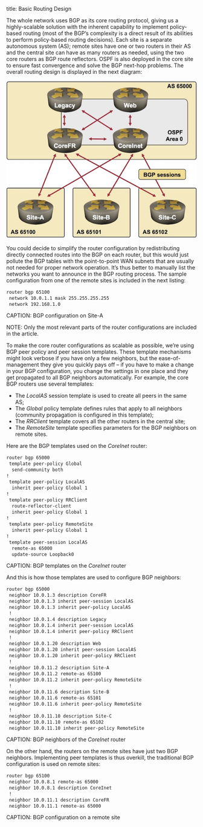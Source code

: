 title: Basic Routing Design

The whole network uses BGP as its core routing protocol, giving us a highly-scalable solution with the inherent capability to implement policy-based routing (most of the BGP’s complexity is a direct result of its abilities to perform policy-based routing decisions). Each site is a separate autonomous system (AS); remote sites have one or two routers in their AS and the central site can have as many routers as needed, using the two core routers as BGP route reflectors. OSPF is also deployed in the core site to ensure fast convergence and solve the BGP next-hop problems. The overall routing design is displayed in the next diagram:

![Basic Routing Design](routing-design.jpg)

You could decide to simplify the router configuration by redistributing directly connected routes into the BGP on each router, but this would just pollute the BGP tables with the point-to-point WAN subnets that are usually not needed for proper network operation. It’s thus better to manually list the networks you want to announce in the BGP routing process. The sample configuration from one of the remote sites is included in the next listing:

```
router bgp 65100
 network 10.0.1.1 mask 255.255.255.255
 network 192.168.1.0
```
CAPTION: BGP configuration on Site-A

NOTE: Only the most relevant parts of the router configurations are included in the article.

To make the core router configurations as scalable as possible, we’re using BGP peer policy and peer session templates. These template mechanisms might look verbose if you have only a few neighbors, but the ease-of-management they give you quickly pays off – if you have to make a change in your BGP configuration, you change the settings in one place and they get propagated to all BGP neighbors automatically. For example, the core BGP routers use several templates:

*	The *LocalAS* session template is used to create all peers in the same AS;
*	The *Global* policy template defines rules that apply to all neighbors (community propagation is configured in this template);
*	The *RRClient* template covers all the other routers in the central site;
*	The *RemoteSite* template specifies parameters for the BGP neighbors on remote sites.

Here are the BGP templates used on the *CoreInet* router:

```
router bgp 65000
 template peer-policy Global
  send-community both
!
 template peer-policy LocalAS
  inherit peer-policy Global 1
!
 template peer-policy RRClient
  route-reflector-client
  inherit peer-policy Global 1
!
 template peer-policy RemoteSite
  inherit peer-policy Global 1
!
 template peer-session LocalAS
  remote-as 65000
  update-source Loopback0
```
CAPTION: BGP templates on the *CoreInet* router

And this is how those templates are used to configure BGP neighbors:

```
router bgp 65000
 neighbor 10.0.1.3 description CoreFR
 neighbor 10.0.1.3 inherit peer-session LocalAS
 neighbor 10.0.1.3 inherit peer-policy LocalAS
 !
 neighbor 10.0.1.4 description Legacy
 neighbor 10.0.1.4 inherit peer-session LocalAS
 neighbor 10.0.1.4 inherit peer-policy RRClient
 !
 neighbor 10.0.1.20 description Web
 neighbor 10.0.1.20 inherit peer-session LocalAS
 neighbor 10.0.1.20 inherit peer-policy RRClient
 !
 neighbor 10.0.11.2 description Site-A
 neighbor 10.0.11.2 remote-as 65100
 neighbor 10.0.11.2 inherit peer-policy RemoteSite
 !
 neighbor 10.0.11.6 description Site-B
 neighbor 10.0.11.6 remote-as 65101
 neighbor 10.0.11.6 inherit peer-policy RemoteSite
 !
 neighbor 10.0.11.10 description Site-C
 neighbor 10.0.11.10 remote-as 65102
 neighbor 10.0.11.10 inherit peer-policy RemoteSite
```
CAPTION: BGP neighbors of the *CoreInet* router

On the other hand, the routers on the remote sites have just two BGP neighbors. Implementing peer templates is thus overkill, the traditional BGP configuration is used on remote sites:

```
router bgp 65100
 neighbor 10.0.8.1 remote-as 65000
 neighbor 10.0.8.1 description CoreInet
 !
 neighbor 10.0.11.1 description CoreFR
 neighbor 10.0.11.1 remote-as 65000
```
CAPTION: BGP configuration on a remote site

<!-- end -->
